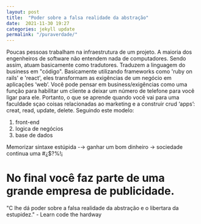 ```yaml
---
layout: post
title:  "Poder sobre a falsa realidade da abstração"
date:  2021-11-30 19:27
categories: jekyll update
permalink: "/puraverdade/"
---
```


Poucas pessoas trabalham na infraestrutura de um projeto. A maioria dos engenheiros de software não entendem nada de computadores. 
Sendo assim, atuam basicamente como tradutores. Traduzem a linguagem do business em "código". 
Basicamente utilizando frameworks como 'ruby on rails' e 'react',  eles transformam as exigências de um negócio em aplicações ‘web’. 
Você pode pensar em business/exigências como uma função para habilitar um cliente a deixar um número de telefone para você ligar para ele. 
Portanto, o que se aprende quando você vai para uma faculdade sçao coisas relacionadas ao marketing e a construir crud ‘apps’: creat, read, update, delete. Seguindo este modelo:

<ol>
  <li value="1">front-end</li>
  <li>logica de negócios</li>
  <li>base de dados </li>
</ol>

Memorizar sintaxe estúpida -→ ganhar um bom dinheiro → sociedade continua uma #¿$?%!¡


<h1> No final você faz parte de uma grande empresa de publicidade. </h1>


"C lhe dá poder sobre a falsa realidade da abstração e o libertara da estupidez." - Learn code the hardway
